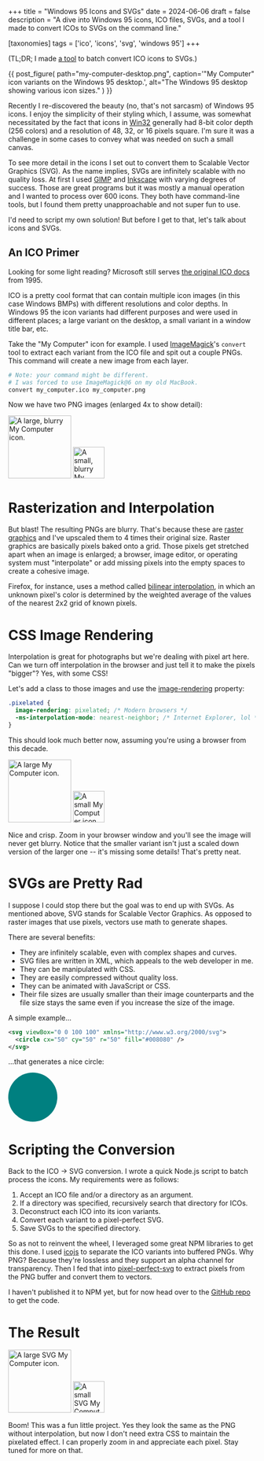 +++
title = "Windows 95 Icons and SVGs"
date = 2024-06-06
draft = false
description = "A dive into Windows 95 icons, ICO files, SVGs, and a tool I made to convert ICOs to SVGs on the command line."

[taxonomies]
tags = ['ico', 'icons', 'svg', 'windows 95']
+++

<style>
.pixelated {
  image-rendering: pixelated;
  -ms-interpolation-mode: nearest-neighbor;
}
</style>

(TL;DR; I made [a tool](https://github.com/jessefalzone/ico-to-svg) to batch
convert ICO icons to SVGs.)

{{ post_figure(
  path="my-computer-desktop.png",
  caption='"My Computer" icon variants on the Windows 95 desktop.',
  alt="The Windows 95 desktop showing various icon sizes."
) }}

Recently I re-discovered the beauty (no, that's not sarcasm) of Windows 95
icons. I enjoy the simplicity of their styling which, I assume, was somewhat
necessitated by the fact that icons in
[Win32](https://en.wikipedia.org/wiki/Windows_API#Major_versions) generally had
8-bit color depth (256 colors) and a resolution of 48, 32, or 16 pixels square.
I'm sure it was a challenge in some cases to convey what was needed on such a
small canvas.

To see more detail in the icons I set out to convert them to Scalable Vector
Graphics (SVG). As the name implies, SVGs are infinitely scalable with no
quality loss. At first I used [GIMP](https://www.gimp.org/) and
[Inkscape](https://inkscape.org/) with varying degrees of success. Those are
great programs but it was mostly a manual operation and I wanted to process over
600 icons. They both have command-line tools, but I found them pretty
unapproachable and not super fun to use.

I'd need to script my own solution! But before I get to that, let's talk about
icons and SVGs.

## An ICO Primer

Looking for some light reading? Microsoft still serves [the original ICO
docs](<https://learn.microsoft.com/en-us/previous-versions/ms997538(v=msdn.10)#whats-in-an-icon>)
from 1995.

ICO is a pretty cool format that can contain multiple icon images (in this case
Windows BMPs) with different resolutions and color depths. In Windows 95 the
icon variants had different purposes and were used in different places; a large
variant on the desktop, a small variant in a window title bar, etc.

Take the "My Computer" icon for example. I used
[ImageMagick](https://imagemagick.org/script/convert.php)'s `convert` tool to
extract each variant from the ICO file and spit out a couple PNGs. This command
will create a new image from each layer.

```bash
# Note: your command might be different.
# I was forced to use ImageMagick@6 on my old MacBook.
convert my_computer.ico my_computer.png
```

Now we have two PNG images (enlarged 4x to show detail):

<img src="/static_images/my-computer-0.png" class="img--plain" width="128"
height="128" alt="A large, blurry My Computer icon." loading="lazy">
<img src="/static_images/my-computer-1.png" class="img--plain" width="64"
height="64" alt="A small, blurry My Computer icon." loading="lazy">

# Rasterization and Interpolation

But blast! The resulting PNGs are blurry. That's because these are [raster
graphics](https://en.wikipedia.org/wiki/Raster_graphics) and I've upscaled them
to 4 times their original size. Raster graphics are basically pixels baked onto
a grid. Those pixels get stretched apart when an image is enlarged; a browser,
image editor, or operating system must "interpolate" or add missing pixels into
the empty spaces to create a cohesive image.

Firefox, for instance, uses a method called [bilinear
interpolation](https://en.wikipedia.org/wiki/Bilinear_interpolation), in which
an unknown pixel's color is determined by the weighted average of the values of
the nearest 2x2 grid of known pixels.

# CSS Image Rendering

Interpolation is great for photographs but we're dealing with pixel art here.
Can we turn off interpolation in the browser and just tell it to make the pixels
"bigger"? Yes, with some CSS!

Let's add a class to those images and use the
[image-rendering](https://developer.mozilla.org/en-US/docs/Web/CSS/image-rendering)
property:

```css
.pixelated {
  image-rendering: pixelated; /* Modern browsers */
  -ms-interpolation-mode: nearest-neighbor; /* Internet Explorer, lol */
}
```

This should look much better now, assuming you're using a browser from this
decade.

<img src="/static_images/my-computer-0.png" class="img--plain pixelated"
width="128" height="128" alt="A large My Computer icon." loading="lazy">
<img src="/static_images/my-computer-1.png" class="img--plain pixelated"
width="64" height="64" alt="A small My Computer icon." loading="lazy">

Nice and crisp. Zoom in your browser window and you'll see the image will never
get blurry. Notice that the smaller variant isn't just a scaled down version of
the larger one -- it's missing some details! That's pretty neat.

# SVGs are Pretty Rad

I suppose I could stop there but the goal was to end up with SVGs. As mentioned
above, SVG stands for Scalable Vector Graphics. As opposed to raster images that
use pixels, vectors use math to generate shapes.

There are several benefits:

- They are infinitely scalable, even with complex shapes and curves.
- SVG files are written in XML, which appeals to the web developer in me.
- They can be manipulated with CSS.
- They are easily compressed without quality loss.
- They can be animated with JavaScript or CSS.
- Their file sizes are usually smaller than their image counterparts and the
  file size stays the same even if you increase the size of the image.

A simple example...

```xml
<svg viewBox="0 0 100 100" xmlns="http://www.w3.org/2000/svg">
  <circle cx="50" cy="50" r="50" fill="#008080" />
</svg>
```

...that generates a nice circle:

<svg width="100" height="100" viewBox="0 0 100 100" xmlns="http://www.w3.org/2000/svg">
  <circle cx="50" cy="50" r="50" fill="#008080" />
</svg>

# Scripting the Conversion

Back to the ICO -> SVG conversion. I wrote a quick Node.js script to batch
process the icons. My requirements were as follows:

1. Accept an ICO file and/or a directory as an argument.
1. If a directory was specified, recursively search that directory for ICOs.
1. Deconstruct each ICO into its icon variants.
1. Convert each variant to a pixel-perfect SVG.
1. Save SVGs to the specified directory.

So as not to reinvent the wheel, I leveraged some great NPM libraries to get
this done. I used [icojs](https://www.npmjs.com/package/icojs) to separate the
ICO variants into buffered PNGs. Why PNG? Because they're lossless and they
support an alpha channel for transparency. Then I fed that into
[pixel-perfect-svg](https://www.npmjs.com/package/pixel-perfect-svg) to extract
pixels from the PNG buffer and convert them to vectors.

I haven't published it to NPM yet, but for now head over to the [GitHub
repo](https://github.com/jessefalzone/ico-to-svg) to get the code.

# The Result

<img src="/static_images/my-computer-0.svg" class="img--plain"
width="128" height="128" alt="A large SVG My Computer icon." loading="lazy">
<img src="/static_images/my-computer-1.svg" class="img--plain"
width="64" height="64" alt="A small SVG My Computer icon." loading="lazy">

Boom! This was a fun little project. Yes they look the same as the PNG without
interpolation, but now I don't need extra CSS to maintain the pixelated effect.
I can properly zoom in and appreciate each pixel. Stay tuned for more on that.
